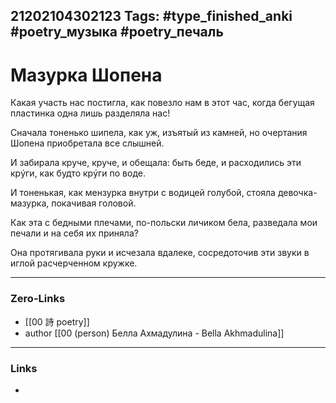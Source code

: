 21202104302123
Tags: #type_finished_anki #poetry_музыка #poetry_печаль
---
# Мазурка Шопена

Какая участь нас постигла,
как повезло нам в этот час,
когда бегущая пластинка
одна лишь разделяла нас!

Сначала тоненько шипела,
как уж, изъятый из камней,
но очертания Шопена
приобретала все слышней.

И забирала круче, круче,
и обещала: быть беде,
и расходились эти крýги,
как будто крýги по воде.

И тоненькая, как мензурка
внутри с водицей голубой,
стояла девочка-мазурка,
покачивая головой.

Как эта с бедными плечами,
по-польски личиком бела,
разведала мои печали
и на себя их приняла?

Она протягивала руки
и исчезала вдалеке,
сосредоточив эти звуки
в иглой расчерченном кружке.

---
### Zero-Links
- [[00 詩 poetry]]
- author [[00 (person) Белла Ахмадулина - Bella Akhmadulina]]
---
### Links
-